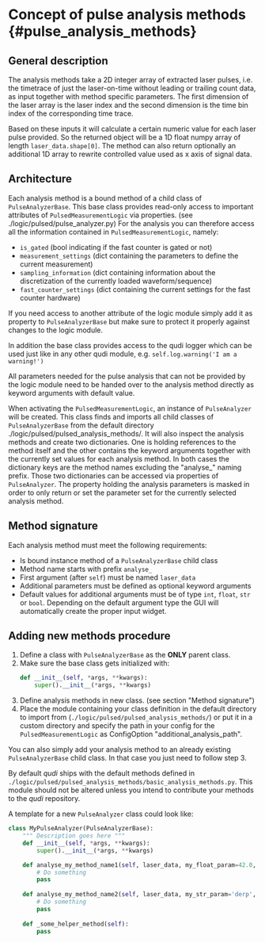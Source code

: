 # Concept of pulse analysis methods {#pulse_analysis_methods}

## General description
The analysis methods take a 2D integer array of extracted laser pulses, i.e. the timetrace of just 
the laser-on-time without leading or trailing count data, as input together with method specific 
parameters. The first dimension of the laser array is the laser index and the second dimension is 
the time bin index of the corresponding time trace.

Based on these inputs it will calculate a certain numeric value for each laser pulse provided. 
So the returned object will be a 1D float numpy array of length `laser_data.shape[0]`.
The method can also return optionally an additional 1D array to rewrite controlled value used as x axis of 
signal data.

## Architecture
Each analysis method is a bound method of a child class of `PulseAnalyzerBase`. 
This base class provides read-only access to important attributes of `PulsedMeasurementLogic` via 
properties. (see ./logic/pulsed/pulse_analyzer.py)
For the analysis you can therefore access all the information contained in `PulsedMeasurementLogic`, 
namely:
* `is_gated` (bool indicating if the fast counter is gated or not)
* `measurement_settings` (dict containing the parameters to define the current measurement)
* `sampling_information` (dict containing information about the discretization of the currently 
loaded waveform/sequence)
* `fast_counter_settings` (dict containing the current settings for the fast counter hardware)

If you need access to another attribute of the logic module simply add it as property to 
`PulseAnalyzerBase` but make sure to protect it properly against changes to the logic module.

In addition the base class provides access to the qudi logger which can be used just like in any 
other qudi module, e.g. `self.log.warning('I am a warning!')`

All parameters needed for the pulse analysis that can not be provided by the logic module need to be
handed over to the analysis method directly as keyword arguments with default value.

When activating the `PulsedMeasurementLogic`, an instance of `PulseAnalyzer` will be created. 
This class finds and imports all child classes of `PulseAnalyzerBase` from the default directory 
./logic/pulsed/pulsed_analysis_methods/. It will also inspect the analysis methods and create two 
dictionaries. One is holding references to the method itself and the other contains the keyword 
arguments together with the currently set values for each analysis method. In both cases the 
dictionary keys are the method names excluding the "analyse_" naming prefix.
Those two dictionaries can be accessed via properties of `PulseAnalyzer`.
The property holding the analysis parameters is masked in order to only return or set the parameter 
set for the currently selected analysis method.

## Method signature
Each analysis method must meet the following requirements:
* Is bound instance method of a `PulseAnalyzerBase` child class
* Method name starts with prefix `analyse_`
* First argument (after `self`) must be named `laser_data`
* Additional parameters must be defined as optional keyword arguments
* Default values for additional arguments must be of type `int`, `float`, `str` or `bool`. 
Depending on the default argument type the GUI will automatically create the proper input widget.

## Adding new methods procedure
1. Define a class with `PulseAnalyzerBase` as the **ONLY** parent class.
2. Make sure the base class gets initialized with:
    ```python
    def __init__(self, *args, **kwargs):
        super().__init__(*args, **kwargs)
    ```
3. Define analysis methods in new class. (see section "Method signature")
4. Place the module containing your class definition in the default directory to import from 
(`./logic/pulsed/pulsed_analysis_methods/`) or put it in a custom directory and specify the path in 
your config for the `PulsedMeasurementLogic` as ConfigOption "additional_analysis_path".

You can also simply add your analysis method to an already existing `PulseAnalyzerBase` child class. 
In that case you just need to follow step 3. 

By default _qudi_ ships with the default methods defined in 
`./logic/pulsed/pulsed_analysis_methods/basic_analysis_methods.py`. This module should not be 
altered unless you intend to contribute your methods to the _qudi_ repository.

A template for a new `PulseAnalyzer` class could look like:
```python
class MyPulseAnalyzer(PulseAnalyzerBase):
    """ Description goes here """
    def __init__(self, *args, **kwargs):
        super().__init__(*args, **kwargs)

    def analyse_my_method_name1(self, laser_data, my_float_param=42.0, my_int_param=42):
        # Do something
        pass
        
    def analyse_my_method_name2(self, laser_data, my_str_param='derp', my_bool_param=True):
        # Do something
        pass
        
    def _some_helper_method(self):
        pass
```
